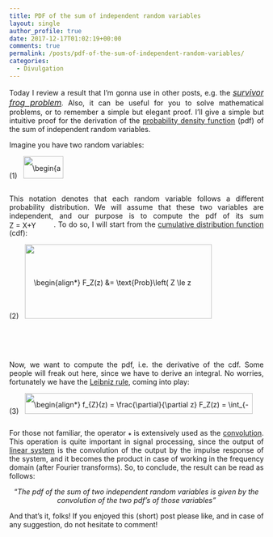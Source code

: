 ```yaml
---
title: PDF of the sum of independent random variables
layout: single
author_profile: true
date: 2017-12-17T01:02:19+00:00
comments: true
permalink: /posts/pdf-of-the-sum-of-independent-random-variables/
categories:
  - Divulgation
---
```

<p style="text-align: justify;">
  Today I review a result that I&#8217;m gonna use in other posts, e.g. the <span style="font-size: 8pt;"><a href="https://marctorrellas.com/the-survivor-frog/"><em><span style="font-size: 12pt;">survivor frog problem</span></em></a><strong>.</strong></span> Also, it can be useful for you to solve mathematical problems, or to remember a simple but elegant proof. I&#8217;ll give a simple but intuitive proof for the derivation of the <a href="https://en.wikipedia.org/wiki/Probability_density_function">probability density function</a> (pdf) of the sum of independent random variables.
</p>

Imagine you have two random variables:

<p class="ql-center-displayed-equation" style="line-height: 44px;">
  <span class="ql-right-eqno"> (1) </span><span class="ql-left-eqno"> &nbsp; </span><img src="/wp-content/ql-cache/quicklatex.com-9acd5563b0a1379d4fa24b168d1b3b7a_l3.png" height="44" width="79" class="ql-img-displayed-equation quicklatex-auto-format" alt="&#92;&#98;&#101;&#103;&#105;&#110;&#123;&#97;&#108;&#105;&#103;&#110;&#42;&#125;&#88;&#32;&#92;&#115;&#105;&#109;&#38;&#32;&#102;&#95;&#88;&#40;&#120;&#41;&#32;&#92;&#92;&#32;&#89;&#32;&#92;&#115;&#105;&#109;&#38;&#32;&#102;&#95;&#89;&#40;&#121;&#41;&#32;&#92;&#101;&#110;&#100;&#123;&#97;&#108;&#105;&#103;&#110;&#42;&#125;" title="Rendered by QuickLaTeX.com" />
</p>

<p style="text-align: justify;">
  This notation denotes that each random variable follows a different probability distribution. We will assume that these two variables are independent, and our purpose is to compute the pdf of its sum <img src="/wp-content/ql-cache/quicklatex.com-7e3a6e078392ca7a17a7a92efd1303a2_l3.png" class="ql-img-inline-formula quicklatex-auto-format" alt="&#90;&#32;&#61;&#32;&#88;&#43;&#89;" title="Rendered by QuickLaTeX.com" height="14" width="88" style="vertical-align: -2px;" />. To do so, I will start from the <a href="https://en.wikipedia.org/wiki/Cumulative_distribution_function">cumulative distribution function</a> (cdf):
</p>

<p class="ql-center-displayed-equation" style="line-height: 147px;">
  <span class="ql-right-eqno"> (2) </span><span class="ql-left-eqno"> &nbsp; </span><img src="/wp-content/ql-cache/quicklatex.com-fc5b9120bff4c772f218bd0fc003e65c_l3.png" height="147" width="370" class="ql-img-displayed-equation quicklatex-auto-format" alt="&#92;&#98;&#101;&#103;&#105;&#110;&#123;&#97;&#108;&#105;&#103;&#110;&#42;&#125; &#70;&#95;&#90;&#40;&#122;&#41;&#32;&#38;&#61;&#32;&#92;&#116;&#101;&#120;&#116;&#123;&#80;&#114;&#111;&#98;&#125;&#92;&#108;&#101;&#102;&#116;&#40;&#32;&#90;&#32;&#92;&#108;&#101;&#32;&#122;&#32;&#92;&#114;&#105;&#103;&#104;&#116;&#41;&#32;&#32;&#32;&#92;&#92; &#38;&#61;&#92;&#116;&#101;&#120;&#116;&#123;&#80;&#114;&#111;&#98;&#125;&#92;&#108;&#101;&#102;&#116;&#40;&#32;&#88;&#43;&#89;&#32;&#92;&#108;&#101;&#32;&#122;&#32;&#92;&#114;&#105;&#103;&#104;&#116;&#41;&#32;&#61;&#32;&#92;&#116;&#101;&#120;&#116;&#123;&#80;&#114;&#111;&#98;&#125;&#92;&#108;&#101;&#102;&#116;&#40;&#32;&#89;&#32;&#92;&#108;&#101;&#32;&#122;&#32;&#45;&#32;&#88;&#32;&#92;&#114;&#105;&#103;&#104;&#116;&#41;&#32;&#92;&#92; &#38;&#61;&#32;&#92;&#105;&#110;&#116;&#95;&#123;&#45;&#92;&#105;&#110;&#102;&#116;&#121;&#125;&#94;&#123;&#92;&#105;&#110;&#102;&#116;&#121;&#125;&#32;&#92;&#33;&#92;&#33;&#92;&#33;&#92;&#33;&#92;&#33;&#32;&#92;&#112;&#97;&#114;&#116;&#105;&#97;&#108;&#32;&#120;&#32;&#92;&#105;&#110;&#116;&#95;&#123;&#45;&#92;&#105;&#110;&#102;&#116;&#121;&#125;&#94;&#123;&#122;&#32;&#45;&#32;&#120;&#125;&#32;&#92;&#33;&#92;&#33;&#92;&#33;&#92;&#33;&#92;&#33;&#32;&#102;&#95;&#123;&#88;&#89;&#125;&#40;&#120;&#44;&#121;&#41;&#32;&#92;&#112;&#97;&#114;&#116;&#105;&#97;&#108;&#32;&#121;&#32;&#92;&#92; &#38;&#61;&#32;&#92;&#105;&#110;&#116;&#95;&#123;&#45;&#92;&#105;&#110;&#102;&#116;&#121;&#125;&#94;&#123;&#92;&#105;&#110;&#102;&#116;&#121;&#125;&#32;&#92;&#33;&#92;&#33;&#92;&#33;&#92;&#33;&#92;&#33;&#32;&#102;&#95;&#123;&#88;&#125;&#40;&#120;&#41;&#32;&#92;&#112;&#97;&#114;&#116;&#105;&#97;&#108;&#32;&#120;&#32;&#92;&#105;&#110;&#116;&#95;&#123;&#45;&#92;&#105;&#110;&#102;&#116;&#121;&#125;&#94;&#123;&#122;&#32;&#45;&#32;&#120;&#125;&#32;&#92;&#33;&#92;&#33;&#92;&#33;&#92;&#33;&#92;&#33;&#32;&#102;&#95;&#123;&#89;&#125;&#40;&#121;&#41;&#32;&#92;&#112;&#97;&#114;&#116;&#105;&#97;&#108;&#32;&#121; &#92;&#101;&#110;&#100;&#123;&#97;&#108;&#105;&#103;&#110;&#42;&#125;" title="Rendered by QuickLaTeX.com" />
</p>

<p style="text-align: justify;">
  Now, we want to compute the pdf, i.e. the derivative of the cdf. Some people will freak out here, since we have to derive an integral. No worries, fortunately we have the <a href="https://en.wikipedia.org/wiki/Leibniz_integral_rule">Leibniz rule</a>, coming into play:
</p>

<p class="ql-center-displayed-equation" style="line-height: 41px;">
  <span class="ql-right-eqno"> (3) </span><span class="ql-left-eqno"> &nbsp; </span><img src="/wp-content/ql-cache/quicklatex.com-3ba42a755e14660a35f30bfb9135cbf8_l3.png" height="41" width="451" class="ql-img-displayed-equation quicklatex-auto-format" alt="&#92;&#98;&#101;&#103;&#105;&#110;&#123;&#97;&#108;&#105;&#103;&#110;&#42;&#125; &#102;&#95;&#123;&#90;&#125;&#40;&#122;&#41;&#32;&#61;&#32;&#92;&#102;&#114;&#97;&#99;&#123;&#92;&#112;&#97;&#114;&#116;&#105;&#97;&#108;&#125;&#123;&#92;&#112;&#97;&#114;&#116;&#105;&#97;&#108;&#32;&#122;&#125;&#32;&#70;&#95;&#90;&#40;&#122;&#41;&#32;&#61;&#32;&#92;&#105;&#110;&#116;&#95;&#123;&#45;&#92;&#105;&#110;&#102;&#116;&#121;&#125;&#94;&#123;&#92;&#105;&#110;&#102;&#116;&#121;&#125;&#32;&#92;&#33;&#92;&#33;&#92;&#33;&#92;&#33;&#92;&#33;&#32;&#102;&#95;&#123;&#88;&#125;&#40;&#120;&#41;&#32;&#102;&#95;&#123;&#89;&#125;&#40;&#122;&#45;&#120;&#41;&#32;&#92;&#112;&#97;&#114;&#116;&#105;&#97;&#108;&#32;&#120;&#32;&#61;&#32;&#102;&#95;&#123;&#88;&#125;&#40;&#122;&#41;&#32;&#42;&#32;&#102;&#95;&#123;&#89;&#125;&#40;&#122;&#41; &#92;&#101;&#110;&#100;&#123;&#97;&#108;&#105;&#103;&#110;&#42;&#125;" title="Rendered by QuickLaTeX.com" />
</p>

<p style="text-align: justify;">
  For those not familiar, the operator <img src="/wp-content/ql-cache/quicklatex.com-55ccbd1f971fb555b3e2cbf1d77f1dba_l3.png" class="ql-img-inline-formula quicklatex-auto-format" alt="&#42;" title="Rendered by QuickLaTeX.com" height="9" width="7" style="vertical-align: 0px;" /> is extensively used as the <a href="https://en.wikipedia.org/wiki/Convolution">convolution</a>. This operation is quite important in signal processing, since the output of <a href="https://en.wikipedia.org/wiki/Linear_time-invariant_theory">linear system</a> is the convolution of the output by the impulse response of the system, and it becomes the product in case of working in the frequency domain (after Fourier transforms). So, to conclude, the result can be read as follows:
</p>

<p style="text-align: center;">
  &#8220;<em>The pdf of the sum of two independent random variables is given by the<br /> convolution of the two pdf&#8217;s of those variables&#8221;</em>
</p>

<p style="text-align: justify;">
  And that&#8217;s it, folks! If you enjoyed this (short) post please like, and in case of any suggestion, do not hesitate to comment!
</p>

<div id="wp-ulike-post-343" class="wpulike wpulike-default " >
  <div class="wp_ulike_general_class wp_ulike_is_unliked">
    <a data-ulike-id="343" data-ulike-nonce="b769cf0835" data-ulike-type="likeThis" data-ulike-status="3" class="wp_ulike_btn wp_ulike_put_image"> </a> <span class="count-box"></span>
  </div>
</div>
